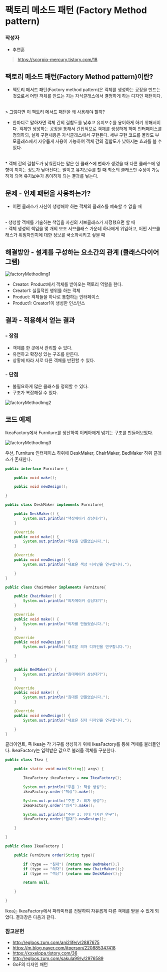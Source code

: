 # 팩토리 메소드 패턴 (Factory Method pattern)
### 작성자
* 추연훈
> https://scorpio-mercury.tistory.com/18

## 팩토리 메소드 패턴(Factory Method pattern)이란?
* 팩토리 메서드 패턴(Factory method pattern)은 객체를 생성하는 공장을 만드는 것으로서
어떤 객체를 만드는 지는 자식클래스에서 결정하게 하는 디자인 패턴이다.
<br/>
> 그렇다면 이 팩토리 메서드 패턴을 왜 사용해야 할까?

<br/>

* 한마디로 말하자면 객체 간의 결합도를 낮추고 유지보수를 용이하게 하기 위해서이다.
객체만 생성하는 공장을 통해서 간접적으로 객체를 생성하게 하며 인터페이스를 정의하되, 실제 구현내용은 자식클래스에서 구현된다.
세부 구현 코드를 몰라도 부모클래스에서 자유롭게 사용이 가능하여 객체 간의 결합도가 낮아지는 효과를 볼 수 있다.
<br/>
* 객체 간의 결합도가 낮춰진다는 말은 한 클래스에 변화가 생겼을 때 다른 클래스에 영향이 끼치는 정도가 낮아진다는 말이고 유지보수를 할 때 최소의 클래스만 수정이 가능하게 되어 유지보수가 용이하게 되는 결과를 낳는다.

## 문제 - 언제 패턴을 사용하는가?
- 어떤 클래스가 자신이 생성해야 하는 객체의 클래스를 예측할 수 없을 때
<br/>
- 생성할 객체를 기술하는 책임을 자신의 서브클래스가 지정했으면 할 때
<br/>
- 객체 생성의 책임을 몇 개의 보조 서브클래스 가운데 하나에게 위임하고, 어떤 서브클래스가 위임자인지에 대한 정보를 국소화시키고 싶을 때


## 해결방안 - 설계를 구성하는 요소간의 관계 (클래스다이어그램)
![factoryMethodImg1](./img/fm1.jpg)

* Creator: Product에서 객체를 받아오는 팩토리 역할을 한다.
* Creator1: 실질적인 행위를 하는 객체
* Product: 객체들을 하나로 통합하는 인터페이스
* Product1: Creator1이 생성한 인스턴스



## 결과 - 적용해서 얻는 결과



### - 장점
- 객체를 한 곳에서 관리할 수 있다.
- 유연하고 확장성 있는 구조를 만든다.
- 상황에 따라 서로 다른 객체를 반환할 수 있다.
### - 단점
- 불필요하게 많은 클래스를 정의할 수 있다.
- 구조가 복잡해질 수 있다.

![factoryMethodImg2](./img/fm2.jpg)

## 코드 예제
IkeaFactory에서 Furniture를 생산하여 이케아에게 넘기는 구조를 만들어보았다.

![factoryMethodImg3](./img/fm3.jpg)

우선, Furniture 인터페이스 하위에 DeskMaker, ChairMaker, BedMaker 하위 클래스가 존재한다.

```java
public interface Furniture {

	public void make();

	public void newDesign();

}

public class DeskMaker implements Furniture{

	public DeskMaker() {
		System.out.println("책상메이커 삼삼대기");
	}

	@Override
	public void make() {
		System.out.println("책상을 만들었습니다.");
	}

	@Override
	public void newDesign() {
		System.out.println("새로운 책상 디자인을 연구합니다.");

	}
}

public class ChairMaker implements Furniture{

	public ChairMaker() {
		System.out.println("의자메이커 삼삼대기");
	}

	@Override
	public void make() {
		System.out.println("의자를 만들었습니다.");
	}

	@Override
	public void newDesign() {
		System.out.println("새로운 의자 디자인을 연구합니다.");

	}
}

	public BedMaker() {
		System.out.println("침대메이커 삼삼대기");
	}

	@Override
	public void make() {
		System.out.println("침대를 만들었습니다.");
	}

	@Override
	public void newDesign() {
		System.out.println("새로운 침대 디자인을 연구합니다.");

	}
}
```

클라이언트, 즉 Ikea는 각 가구를 생성하기 위해 IkeaFactory를 통해 객체를 불러들인다. IkeaFactory는 입력받은 값으로 불러올 객체를 구분한다.

```java
public class Ikea {

	public static void main(String[] args) {

		IkeaFactory ikeaFactory = new IkeaFactory();

		System.out.println("주문 1: 책상 생성");
		ikeaFactory.order("책상").make();

		System.out.println("주문 2: 의자 생성");
		ikeaFactory.order("의자").make();

		System.out.println("주문 3: 침대 디자인 연구");
		ikeaFactory.order("침대").newDesign();

	}

}

public class IkeaFactory {

	public Furniture order(String type){

		if (type == "침대") {return new BedMaker();}
		if (type == "의자") {return new ChairMaker();}
		if (type == "책상") {return new DeskMaker();}

		return null;

	}

}
```
Ikea는 IkeaFactory에서 파라미터를 전달하여 자유롭게 다른 객체를 받을 수 있게 되었다. 결과창은 다음과 같다.


### 참고문헌
* http://egloos.zum.com/ani2life/v/2887675
* https://m.blog.naver.com/itperson/220885347418
* https://xxxelppa.tistory.com/36
* http://egloos.zum.com/sakula99/v/2976589
* GoF의 디자인 패턴
